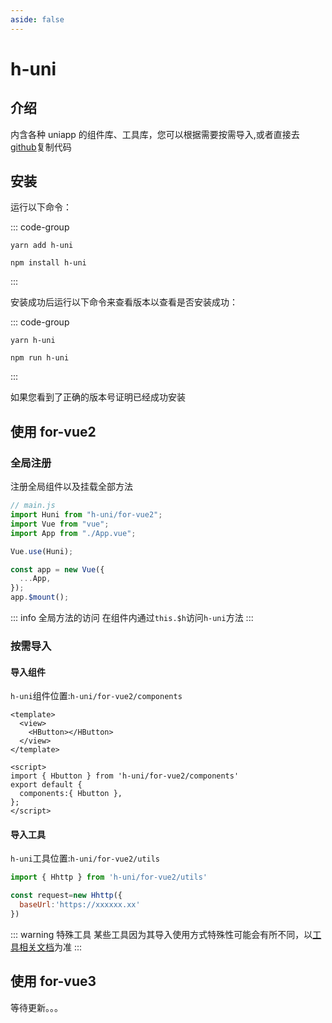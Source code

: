```yaml
---
aside: false
---
```


# h-uni

## 介绍

内含各种 uniapp 的组件库、工具库，您可以根据需要按需导入,或者直接去[github](https://github.com/hewx815/h-uni)复制代码

## 安装

运行以下命令：

::: code-group

```shell[yarn]
yarn add h-uni
```

```shell[npm]
npm install h-uni
```

:::

安装成功后运行以下命令来查看版本以查看是否安装成功：

::: code-group

```shell[yarn]
yarn h-uni
```

```shell[npm]
npm run h-uni
```

:::

如果您看到了正确的版本号证明已经成功安装

## 使用 for-vue2

### 全局注册

注册全局组件以及挂载全部方法

```js
// main.js
import Huni from "h-uni/for-vue2";
import Vue from "vue";
import App from "./App.vue";

Vue.use(Huni);

const app = new Vue({
  ...App,
});
app.$mount();
```

::: info 全局方法的访问
在组件内通过`this.$h`访问`h-uni`方法
:::

### 按需导入

#### 导入组件

`h-uni`组件位置:`h-uni/for-vue2/components`

```vue
<template>
  <view>
    <HButton></HButton>
  </view>
</template>

<script>
import { Hbutton } from 'h-uni/for-vue2/components'
export default {
  components:{ Hbutton },
};
</script>
```

#### 导入工具

`h-uni`工具位置:`h-uni/for-vue2/utils`

```js
import { Hhttp } from 'h-uni/for-vue2/utils'

const request=new Hhttp({
  baseUrl:'https://xxxxxx.xx'
})
```
::: warning 特殊工具
某些工具因为其导入使用方式特殊性可能会有所不同，以[工具相关文档](/for-vue2/utils/Hhttp.html)为准
:::

## 使用 for-vue3

等待更新。。。

